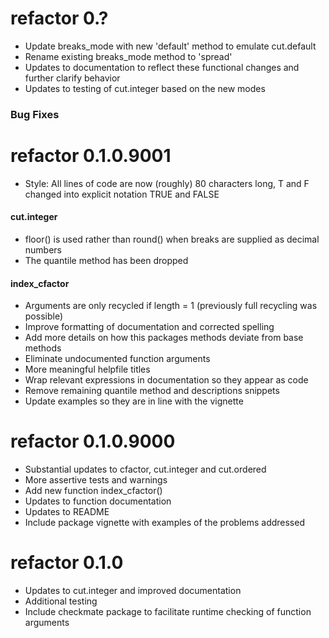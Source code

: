 # refactor 0.?

* Update breaks_mode with new 'default' method to emulate cut.default
* Rename existing breaks_mode method to 'spread'
* Updates to documentation to reflect these functional changes and further 
  clarify behavior
* Updates to testing of cut.integer based on the new modes

### Bug Fixes

# refactor 0.1.0.9001

* Style: All lines of code are now (roughly) 80 characters long, T and F changed 
  into explicit notation TRUE and FALSE
  
#### cut.integer

* floor() is used rather than round() when breaks are supplied as decimal 
  numbers
* The quantile method has been dropped

#### index_cfactor

* Arguments are only recycled if length = 1 (previously full recycling was 
  possible)
* Improve formatting of documentation and corrected spelling 
* Add more details on how this packages methods deviate from base methods
* Eliminate undocumented function arguments
* More meaningful helpfile titles
* Wrap relevant expressions in documentation so they appear as code
* Remove remaining quantile method and descriptions snippets
* Update examples so they are in line with the vignette

# refactor 0.1.0.9000

* Substantial updates to cfactor, cut.integer and cut.ordered
* More assertive tests and warnings
* Add new function index_cfactor()
* Updates to function documentation
* Updates to README
* Include package vignette with examples of the problems addressed

# refactor 0.1.0

* Updates to cut.integer and improved documentation
* Additional testing
* Include checkmate package to facilitate runtime checking of function 
  arguments